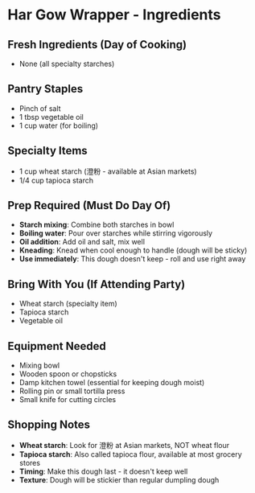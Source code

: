 # Har Gow Wrapper - Ingredients

## Fresh Ingredients (Day of Cooking)
- None (all specialty starches)

## Pantry Staples
- Pinch of salt
- 1 tbsp vegetable oil
- 1 cup water (for boiling)

## Specialty Items
- 1 cup wheat starch (澄粉 - available at Asian markets)
- 1/4 cup tapioca starch

## Prep Required (Must Do Day Of)
- **Starch mixing**: Combine both starches in bowl
- **Boiling water**: Pour over starches while stirring vigorously
- **Oil addition**: Add oil and salt, mix well
- **Kneading**: Knead when cool enough to handle (dough will be sticky)
- **Use immediately**: This dough doesn't keep - roll and use right away

## Bring With You (If Attending Party)
- Wheat starch (specialty item)
- Tapioca starch
- Vegetable oil

## Equipment Needed
- Mixing bowl
- Wooden spoon or chopsticks
- Damp kitchen towel (essential for keeping dough moist)
- Rolling pin or small tortilla press
- Small knife for cutting circles

## Shopping Notes
- **Wheat starch**: Look for 澄粉 at Asian markets, NOT wheat flour
- **Tapioca starch**: Also called tapioca flour, available at most grocery stores
- **Timing**: Make this dough last - it doesn't keep well
- **Texture**: Dough will be stickier than regular dumpling dough
